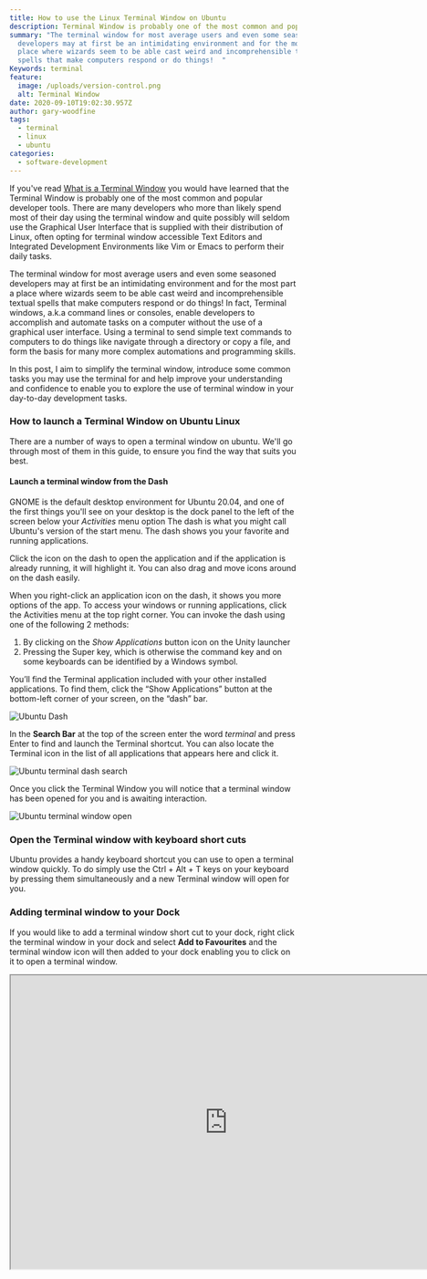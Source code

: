 ```yaml
---
title: How to use the Linux Terminal Window on Ubuntu
description: Terminal Window is probably one of the most common and popular developer tools.
summary: "The terminal window for most average users and even some seasoned
  developers may at first be an intimidating environment and for the most part a
  place where wizards seem to be able cast weird and incomprehensible textual
  spells that make computers respond or do things!  "
Keywords: terminal
feature:
  image: /uploads/version-control.png
  alt: Terminal Window
date: 2020-09-10T19:02:30.957Z
author: gary-woodfine
tags:
  - terminal
  - linux
  - ubuntu
categories:
  - software-development
---
```

If you've read [What is a Terminal Window](https://geekiam.io/what-is-a-terminal-window/) you would have learned that the Terminal Window is probably one of the most common and popular developer tools. There are many developers who more than likely spend most of their day using the terminal window and quite possibly will seldom use the Graphical User Interface that is supplied with their distribution of Linux, often opting for terminal window accessible Text Editors and Integrated Development Environments like Vim or Emacs to perform their daily tasks.

The terminal window for most average users and even some seasoned developers may at first be an intimidating environment and for the most part a place where wizards seem to be able cast weird and incomprehensible textual spells that make computers respond or do things!   In fact, Terminal windows, a.k.a command lines or consoles, enable developers to accomplish and automate tasks on a computer without the use of a graphical user interface. Using a terminal to send simple text commands to computers to do things like navigate through a directory or copy a file, and form the basis for many more complex automations and programming skills.

In this post, I aim to simplify the terminal window, introduce some common tasks you may use the terminal for and help improve your understanding and confidence to enable you to explore the use of terminal window in your day-to-day development tasks.

### How to launch a Terminal Window on Ubuntu Linux

There are a number of ways to open a terminal window on ubuntu. We'll go through most of them in this guide, to ensure you find the way that suits you best.

#### Launch a terminal window from the Dash

GNOME is the default desktop environment for Ubuntu 20.04, and one of the first things you'll see on your desktop is the dock panel to the left of the screen below your *Activities* menu option The dash is what you might call Ubuntu's version of the start menu.  The dash shows you your favorite and running applications. 

Click the icon on the dash to open the application and if the application is already running, it will highlight it. You can also drag and move icons around on the dash easily.

When you right-click an application icon on the dash, it shows you more options of the app. To access your windows or running applications, click the Activities menu at the top right corner. You can invoke the dash using one of the following 2 methods:

1. By clicking on the *Show Applications* button icon on the Unity launcher
2. Pressing the Super key, which is otherwise the command key and on some keyboards can be identified by a Windows symbol.

You’ll find the Terminal application included with your other installed applications. To find them, click the “Show Applications” button at the bottom-left corner of your screen, on the “dash” bar.

![Ubuntu Dash](/uploads/ubuntu-dash.png "ubuntu Dash")

In the **Search Bar** at the top of the screen enter the word *terminal* and press Enter to find and launch the Terminal shortcut. You can also locate the Terminal icon in the list of all applications that appears here and click it.

![Ubuntu terminal dash search](/uploads/ubuntu-terminal-dash.png "Ubuntu terminal dash search")

Once you click the Terminal Window you will notice that a terminal window has been opened for you and is awaiting interaction.

![Ubuntu terminal window open](/uploads/ubuntu-terminal-window-open.png "Ubuntu terminal window open")

### Open the Terminal window with keyboard short cuts

Ubuntu provides a handy keyboard shortcut you can use to open a terminal window quickly.  To do simply use the Ctrl + Alt + T keys on your keyboard by pressing them simultaneously and a new Terminal window will open for you.

### Adding terminal window to your Dock

If you would like to add a terminal window short cut to your dock, right click the terminal window in your dock and select **Add to Favourites** and the terminal window icon will then added to your dock enabling you to click on it to open a terminal window.



<iframe id="lbry-iframe" width="760" height="515" src="https://lbry.tv/$/embed/terminal-window-ubuntu/184b03b9f5dcb21815a71cda8c866b6be52f8f53" allowfullscreen></iframe>